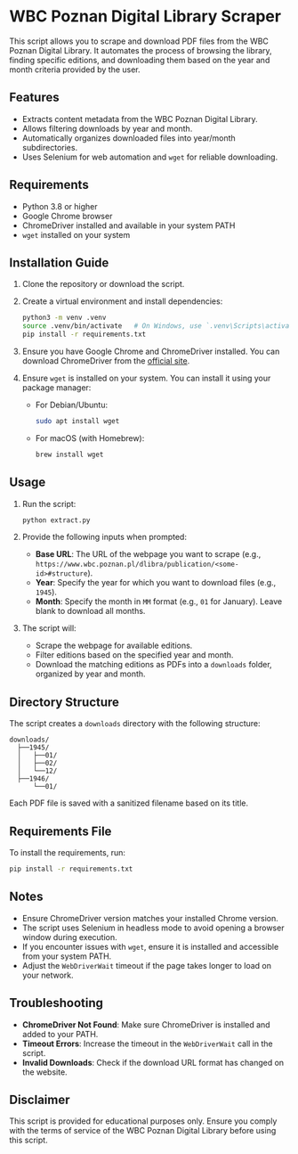 # WBC Poznan Digital Library Scraper

This script allows you to scrape and download PDF files from the WBC Poznan Digital Library. It automates the process of browsing the library, finding specific editions, and downloading them based on the year and month criteria provided by the user.

## Features

- Extracts content metadata from the WBC Poznan Digital Library.
- Allows filtering downloads by year and month.
- Automatically organizes downloaded files into year/month subdirectories.
- Uses Selenium for web automation and `wget` for reliable downloading.

## Requirements

- Python 3.8 or higher
- Google Chrome browser
- ChromeDriver installed and available in your system PATH
- `wget` installed on your system

## Installation Guide

1. Clone the repository or download the script.
2. Create a virtual environment and install dependencies:

   ```bash
   python3 -m venv .venv
   source .venv/bin/activate   # On Windows, use `.venv\Scripts\activate`
   pip install -r requirements.txt
   ```

3. Ensure you have Google Chrome and ChromeDriver installed. You can download ChromeDriver from the [official site](https://sites.google.com/chromium.org/driver/).
4. Ensure `wget` is installed on your system. You can install it using your package manager:

   - For Debian/Ubuntu:
     ```bash
     sudo apt install wget
     ```
   - For macOS (with Homebrew):
     ```bash
     brew install wget
     ```

## Usage

1. Run the script:

   ```bash
   python extract.py
   ```

2. Provide the following inputs when prompted:
   - **Base URL**: The URL of the webpage you want to scrape (e.g., `https://www.wbc.poznan.pl/dlibra/publication/<some-id>#structure`).
   - **Year**: Specify the year for which you want to download files (e.g., `1945`).
   - **Month**: Specify the month in `MM` format (e.g., `01` for January). Leave blank to download all months.

3. The script will:
   - Scrape the webpage for available editions.
   - Filter editions based on the specified year and month.
   - Download the matching editions as PDFs into a `downloads` folder, organized by year and month.

## Directory Structure

The script creates a `downloads` directory with the following structure:

```
downloads/
  ├──1945/
  │   ├──01/
  │   ├──02/
  │   └──12/
  ├──1946/
      └──01/
```

Each PDF file is saved with a sanitized filename based on its title.

## Requirements File

To install the requirements, run:

```bash
pip install -r requirements.txt
```

## Notes

- Ensure ChromeDriver version matches your installed Chrome version.
- The script uses Selenium in headless mode to avoid opening a browser window during execution.
- If you encounter issues with `wget`, ensure it is installed and accessible from your system PATH.
- Adjust the `WebDriverWait` timeout if the page takes longer to load on your network.

## Troubleshooting

- **ChromeDriver Not Found**: Make sure ChromeDriver is installed and added to your PATH.
- **Timeout Errors**: Increase the timeout in the `WebDriverWait` call in the script.
- **Invalid Downloads**: Check if the download URL format has changed on the website.

## Disclaimer

This script is provided for educational purposes only. Ensure you comply with the terms of service of the WBC Poznan Digital Library before using this script.

